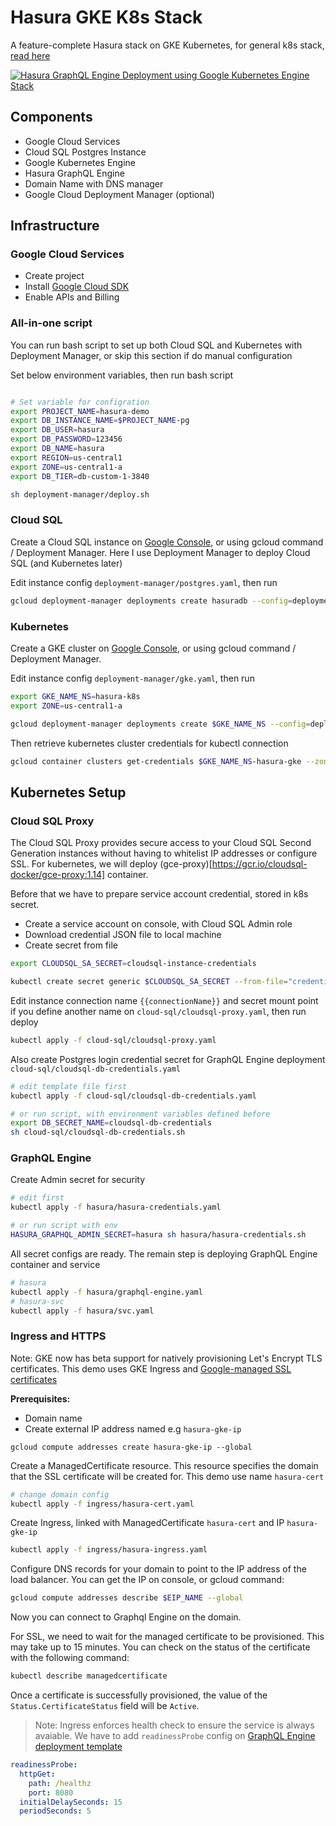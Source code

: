 # Hasura GKE K8s Stack

A feature-complete Hasura stack on GKE Kubernetes, for general k8s stack, [read here](https://github.com/hasura/hasura-k8s-stack)

[![Hasura GraphQL Engine Deployment using Google Kubernetes Engine Stack](http://img.youtube.com/vi/5hpCtlsTgtA/0.jpg)](http://www.youtube.com/watch?v=5hpCtlsTgtA "Hasura GraphQL Engine Deployment using Google Kubernetes Engine Stack")

## Components

- Google Cloud Services
- Cloud SQL Postgres Instance
- Google Kubernetes Engine
- Hasura GraphQL Engine
- Domain Name with DNS manager
- Google Cloud Deployment Manager (optional)

## Infrastructure 

### Google Cloud Services

- Create project
- Install [Google Cloud SDK](https://cloud.google.com/sdk/install)
- Enable APIs and Billing


### All-in-one script

You can run bash script to set up both Cloud SQL and Kubernetes with Deployment Manager, or skip this section if do manual configuration 

Set below environment variables, then run bash script

```bash

# Set variable for configration
export PROJECT_NAME=hasura-demo
export DB_INSTANCE_NAME=$PROJECT_NAME-pg
export DB_USER=hasura
export DB_PASSWORD=123456
export DB_NAME=hasura
export REGION=us-central1
export ZONE=us-central1-a
export DB_TIER=db-custom-1-3840

sh deployment-manager/deploy.sh

```

### Cloud SQL

Create a Cloud SQL instance on [Google Console](https://console.cloud.google.com/sql/instances), or using gcloud command / Deployment Manager. Here I use Deployment Manager to deploy Cloud SQL (and Kubernetes later)

Edit instance config `deployment-manager/postgres.yaml`, then run

```bash
gcloud deployment-manager deployments create hasuradb --config=deployment-manager/postgres.yaml
```

### Kubernetes

Create a GKE cluster on  [Google Console](https://console.cloud.google.com/sql/instances), or using gcloud command / Deployment Manager.

Edit instance config `deployment-manager/gke.yaml`, then run

``` bash
export GKE_NAME_NS=hasura-k8s
export ZONE=us-central1-a

gcloud deployment-manager deployments create $GKE_NAME_NS --config=deployment-manager/postgres.yaml
```

Then retrieve kubernetes cluster credentials for kubectl connection

```bash
gcloud container clusters get-credentials $GKE_NAME_NS-hasura-gke --zone $ZONE
```

## Kubernetes Setup

### Cloud SQL Proxy

The Cloud SQL Proxy provides secure access to your Cloud SQL Second Generation instances without having to whitelist IP addresses or configure SSL. For kubernetes, we will deploy (gce-proxy)[https://gcr.io/cloudsql-docker/gce-proxy:1.14] container.

Before that we have to prepare service account credential, stored in k8s secret.

- Create a service account on console, with Cloud SQL Admin role
- Download credential JSON file to local machine
- Create secret from file

```bash
export CLOUDSQL_SA_SECRET=cloudsql-instance-credentials

kubectl create secret generic $CLOUDSQL_SA_SECRET --from-file="credentials.json=/path/to/file.json"
```

Edit instance connection name `{{connectionName}}` and secret mount point if you define another name on `cloud-sql/cloudsql-proxy.yaml`, then run deploy

```bash
kubectl apply -f cloud-sql/cloudsql-proxy.yaml
```
Also create Postgres login credential secret for GraphQL Engine deployment `cloud-sql/cloudsql-db-credentials.yaml`

```bash
# edit template file first
kubectl apply -f cloud-sql/cloudsql-db-credentials.yaml

# or run script, with environment variables defined before
export DB_SECRET_NAME=cloudsql-db-credentials
sh cloud-sql/cloudsql-db-credentials.sh
```

### GraphQL Engine

Create Admin secret for security

```bash
# edit first
kubectl apply -f hasura/hasura-credentials.yaml

# or run script with env
HASURA_GRAPHQL_ADMIN_SECRET=hasura sh hasura/hasura-credentials.sh
```

All secret configs are ready. The remain step is deploying GraphQL Engine container and service

```bash
# hasura
kubectl apply -f hasura/graphql-engine.yaml
# hasura-svc
kubectl apply -f hasura/svc.yaml
```

### Ingress and HTTPS

Note: GKE now has beta support for natively provisioning Let's Encrypt TLS certificates. This demo uses GKE Ingress and [Google-managed SSL certificates](https://cloud.google.com/kubernetes-engine/docs/how-to/managed-certs)

**Prerequisites:**

- Domain name
- Create external IP address named e.g `hasura-gke-ip`

```
gcloud compute addresses create hasura-gke-ip --global
```

Create a ManagedCertificate resource. This resource specifies the domain that the SSL certificate will be created for. This demo use name `hasura-cert`

```bash
# change domain config
kubectl apply -f ingress/hasura-cert.yaml
```

Create Ingress, linked with ManagedCertificate `hasura-cert` and IP `hasura-gke-ip`

```bash
kubectl apply -f ingress/hasura-ingress.yaml
```

Configure DNS records for your domain to point to the IP address of the load balancer. You can get the IP on console, or gcloud command:

```bash
gcloud compute addresses describe $EIP_NAME --global
```


Now you can connect to Graphql Engine on the domain.

For SSL, we need to wait for the managed certificate to be provisioned. This may take up to 15 minutes. You can check on the status of the certificate with the following command:

```bash
kubectl describe managedcertificate
```

Once a certificate is successfully provisioned, the value of the `Status.CertificateStatus` field will be `Active`. 

> Note: Ingress enforces health check to ensure the service is always avaiable. We have to add `readinessProbe` config on [GraphQL Engine deployment template](hasura/graphql-engine.yaml)

```yaml
readinessProbe:
  httpGet:
    path: /healthz
    port: 8080
  initialDelaySeconds: 15
  periodSeconds: 5
```
